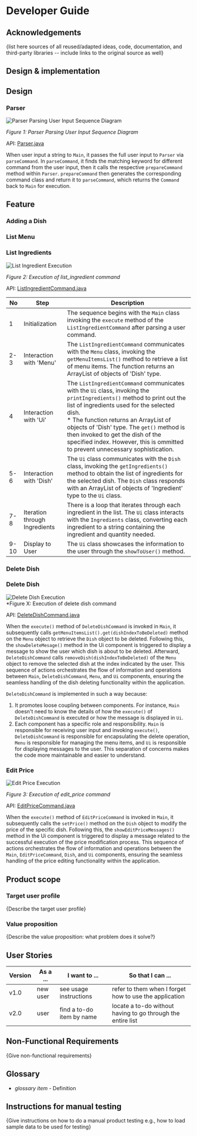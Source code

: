 # Developer Guide

## Acknowledgements

{list here sources of all reused/adapted ideas, code, documentation, and third-party libraries -- include links to the original source as well}

## Design & implementation

## Design

### Parser

![Parser Parsing User Input Sequence Diagram](umlimages/Parser.png)

*Figure 1: Parser Parsing User Input Sequence Diagram*

API: [Parser.java]({repoURL}src/main/java/seedu/cafectrl/parser/Parser.java)

When user input a string to `Main`,  it passes the full user input to `Parser` via `parseCommand`. In `parseCommand`,  it finds the matching keyword for different command from the user input, then it calls the respective `prepareCommand` method within `Parser`. `prepareCommand` then generates the corresponding command class and return it to `parseCommand`, which returns the `Command` back to `Main` for execution.

## Feature
### Adding a Dish

### List Menu

### List Ingredients
![List Ingredient Execution](umlimages/ListIngredientCommand_execute.png)

*Figure 2: Execution of list_ingredient command*

API: [ListIngredientCommand.java]({repoURL}src/main/java/seedu/cafectrl/command/ListIngredientCommand.java)

| No | Step                          | Description                                                                                                                                                                                                                                                                                                                                                                              |
|----|-------------------------------|------------------------------------------------------------------------------------------------------------------------------------------------------------------------------------------------------------------------------------------------------------------------------------------------------------------------------------------------------------------------------------------|
| 1  | Initialization                | The sequence begins with the `Main` class invoking the `execute` method of the `ListIngredientCommand` after parsing a user command.                                                                                                                                                                                                                                                     |
| 2-3  | Interaction with 'Menu'       | The `ListIngredientCommand` communicates with the `Menu` class, invoking the `getMenuItemsList()` method to retrieve a list of menu items. The function returns an ArrayList of objects of 'Dish' type.                                                                                                                                                                                  |
| 4  | Interaction with 'Ui'         | The `ListIngredientCommand` communicates with the `Ui` class, invoking the `printIngredients()` method to print out the list of ingredients used for the selected dish. <br/> * The function returns an ArrayList of objects of 'Dish' type. The `get()` method is then invoked to get the dish of the specified index. However, this is ommitted to prevent unnecessary sophistication. |
| 5-6  | Interaction with 'Dish'       | The `Ui` class communicates with the `Dish` class, invoking the `getIngredients()` method to obtain the list of ingredients for the selected dish. The `Dish` class responds with an ArrayList of objects of 'Ingredient' type to the `Ui` class.                                                                                                                                        |
| 7-8  | Iteration through Ingredients | There is a loop that iterates through each ingredient in the list. The `Ui` class interacts with the `Ingredients` class, converting each ingredient to a string containing the ingredient and quantity needed.                                                                                                                                                                          |
| 9-10  | Display to User               | The `Ui` class showcases the information to the user through the `showToUser()` method.                                                                                                                                                                                                                                                                                                  |

### Delete Dish

### Delete Dish

![Delete Dish Execution](uml/DeleteDishCommand_execute.png)
<br>*Figure X: Execution of delete dish command

API: [DeleteDishCommand.java]({repoURL}src/main/java/seedu/cafectrl/command/DeleteDishCommand.java)

When the `execute()` method of `DeleteDishCommand` is invoked in `Main`, it subsequently calls `getMenuItemsList().get(dishIndexToBeDeleted)` method on the `Menu` object to retrieve the `Dish` object to be deleted.
Following this, the `showDeleteMesage()` method in the Ui component is triggered to display a message to show the user which dish is about to be deleted.
Afterward, `DeleteDishCommand` calls `removeDish(dishIndexToBeDeleted)` of the `Menu` object to remove the selected dish at the index indicated by the user.
This sequence of actions orchestrates the flow of information and operations between `Main`, `DeleteDishCommand`, `Menu`, and `Ui` components, ensuring the seamless handling of the dish deleting functionality within the application.


`DeleteDishCommand` is implemented in such a way because:
1. It promotes loose coupling between components. For instance, `Main` doesn't need to know the details of how the `execute()` of `DeleteDishCommand` is executed or how the message is displayed in `Ui`.
2. Each component has a specific role and responsibility. `Main` is responsible for receiving user input and invoking `execute()`, `DeleteDishCommand` is responsible for encapsulating the delete operation, `Menu` is responsible for managing the menu items, and `Ui` is responsible for displaying messages to the user. This separation of concerns makes the code more maintainable and easier to understand.

### Edit Price

![Edit Price Execution](umlimages/EditPriceCommand_execute.png)

*Figure 3: Execution of edit_price command*

API: [EditPriceCommand.java]({repoURL}src/main/java/seedu/cafectrl/command/EditPriceCommand.java)

When the `execute()` method of `EditPriceCommand` is invoked in `Main`, it subsequently calls the `setPrice()` method on the `Dish` object to modify the price of the specific dish. Following this, the `showEditPriceMessages()` method in the Ui component is triggered to display a message related to the successful execution of the price modification process. This sequence of actions orchestrates the flow of information and operations between the `Main`, `EditPriceCommand`, `Dish`, and `Ui` components, ensuring the seamless handling of the price editing functionality within the application.

## Product scope
### Target user profile

{Describe the target user profile}

### Value proposition

{Describe the value proposition: what problem does it solve?}

## User Stories

|Version| As a ... | I want to ... | So that I can ...|
|--------|----------|---------------|------------------|
|v1.0|new user|see usage instructions|refer to them when I forget how to use the application|
|v2.0|user|find a to-do item by name|locate a to-do without having to go through the entire list|

## Non-Functional Requirements

{Give non-functional requirements}

## Glossary

* *glossary item* - Definition

## Instructions for manual testing

{Give instructions on how to do a manual product testing e.g., how to load sample data to be used for testing}
